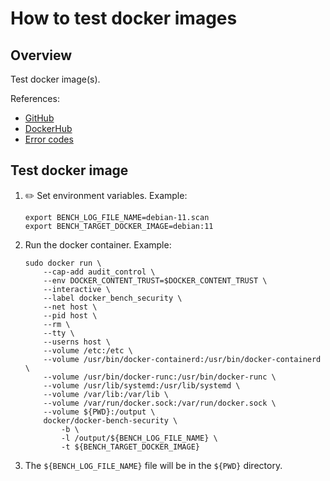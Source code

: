 # How to test docker images

## Overview

Test docker image(s).

References:

* [GitHub](https://github.com/docker/docker-bench-security)
* [DockerHub](https://hub.docker.com/r/docker/docker-bench-security)
* [Error codes](https://success.docker.com/api/asset/.%2Frefarch%2Fsecurity-best-practices%2FCIS_Docker_Community_Edition_Benchmark_v1.1.0.pdf)

## Test docker image

1. :pencil2: Set environment variables.  Example:

    ```console
    export BENCH_LOG_FILE_NAME=debian-11.scan
    export BENCH_TARGET_DOCKER_IMAGE=debian:11
    ```

1. Run the docker container.  Example:

    ```console
    sudo docker run \
        --cap-add audit_control \
        --env DOCKER_CONTENT_TRUST=$DOCKER_CONTENT_TRUST \
        --interactive \
        --label docker_bench_security \
        --net host \
        --pid host \
        --rm \
        --tty \
        --userns host \
        --volume /etc:/etc \
        --volume /usr/bin/docker-containerd:/usr/bin/docker-containerd \
        --volume /usr/bin/docker-runc:/usr/bin/docker-runc \
        --volume /usr/lib/systemd:/usr/lib/systemd \
        --volume /var/lib:/var/lib \
        --volume /var/run/docker.sock:/var/run/docker.sock \
        --volume ${PWD}:/output \
        docker/docker-bench-security \
            -b \
            -l /output/${BENCH_LOG_FILE_NAME} \
            -t ${BENCH_TARGET_DOCKER_IMAGE}
    ```

1. The `${BENCH_LOG_FILE_NAME}` file will be in the `${PWD}` directory.
